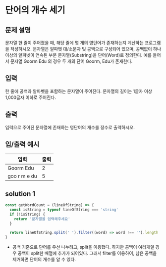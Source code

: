# 단어의 개수 세기

## 문제 설명
문자열 한 줄이 주어졌을 때, 해당 줄에 몇 개의 영단어가 존재하는지 계산하는 프로그램을 작성하시오. 문자열은 알파벳 대/소문자 및 공백으로 구성되어 있으며, 공백없이 하나 이상의 알파벳이 연속된 부분 문자열(Substring)을 단어(Word)로 정의한다.
예를 들어서 문자열 Goorm&#9;&#9;Edu 의 경우 두 개의 단어 Goorm, Edu가 존재한다. 

## 입력
한 줄에 공백과 알파벳을 포함하는 문자열이 주어진다. 문자열의 길이는 1글자 이상 1,000글자 이하로 주어진다. 

## 출력
 입력으로 주어진 문자열에 존재하는 영단어의 개수를 정수로 출력하시오.

## 입/출력 예시
입력           | 출력 
------------- | ---------
Goorm&#9;&#9;Edu | 2     
&#9;goo&#9;r&#9;m&#9;e&#9;du | 5


## solution 1
```javascript
const getWordCount = (lineOfString) => {
  const isString = typeof lineOfString === 'string'
  if (!isString) {
    return '문자열을 입력해주세요'
  }

  return lineOfString.split(' ').filter((word) => word !== '').length
}
```

* 공백 기준으로 단어를 우선 나누려고, split을 이용했다. 하지만 공백이 여러개일 경우 공백이 split한 배열에 추가가 되어있다. 그래서 filter를 이용하여, 남은 공백을 제거하면 단어의 개수를 알 수 있다.
